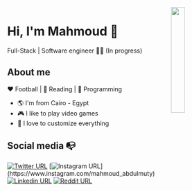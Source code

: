 <img src="https://github.com/mohamedabusrea/mohamedabusrea/blob/master/profile-img.png" align="right" width="25%"/>


# Hi, I'm Mahmoud :robot:

Full-Stack | Software engineer :man_technologist: (In progress)

## About me 

:heart: Football | :black_heart: Reading | :blue_heart: Programming

- :earth_americas: I'm from Cairo - Egypt
- :video_game: I like to play video games
- :gem: I love to customize everything


## Social media :mailbox_with_no_mail:

[![Twitter URL](https://img.shields.io/twitter/url?color=%231DA1F2&label=follow&logo=twitter&logoColor=%231DA1F2&style=flat-square&url=https%3A%2F%2Fwww.reddit.com%2Fuser%2FFatChicken277)](https://twitter.com/Abdulmutyy)
[![Instagram URL](https://img.shields.io/twitter/url?color=%23fb3958&label=follow&logo=instagram&logoColor=%23fb3958&style=flat-square&url=https%3A%2F%2Fwww.instagram.com%2Falejorc_)](https://www.instagram.com/mahmoud_abdulmuty)
[![Linkedin URL](https://img.shields.io/twitter/url?color=%230072b1&label=connect&logo=linkedin&logoColor=%230072b1&style=flat-square&url=https%3A%2F%2Fwww.linkedin.com%2Fin%2Falejandro-ramirez-ciceros%2F)](https://www.linkedin.com/in/mahmoud-abdulmuty/)
[![Reddit URL](https://img.shields.io/twitter/url?color=orange&label=follow&logo=reddit&logoColor=orange&style=flat-square&url=https%3A%2F%2Fwww.reddit.com%2Fuser%2FFatChicken277)](https://www.reddit.com/user/MahmoudAbdulMuty)
